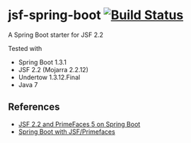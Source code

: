 # jsf-spring-boot   [![Build Status](https://travis-ci.org/hwolf/jsf-spring-boot.svg?branch=master)](https://travis-ci.org/hwolf/jsf-spring-boot)
A Spring Boot starter for JSF 2.2

Tested with
- Spring Boot 1.3.1
- JSF 2.2 (Mojarra 2.2.12)
- Undertow 1.3.12.Final
- Java 7

## References
- [JSF 2.2 and PrimeFaces 5 on Spring Boot](http://www.beyondjava.net/blog/jsf-2-2-primefaces-5-spring-boot/)
- [Spring Boot with JSF/Primefaces](http://www.oakdalesoft.com/2015/09/spring-boot-with-jsfprimefaces/)
